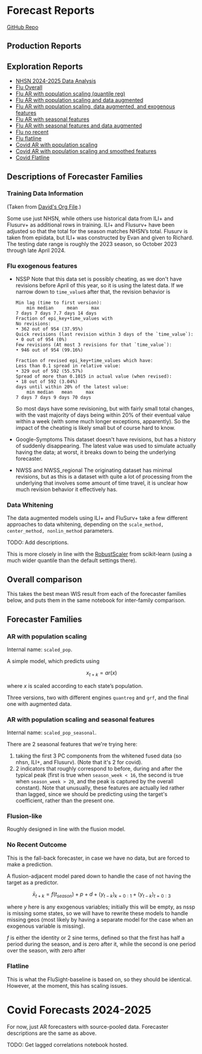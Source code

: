 # Forecast Reports

[GitHub Repo](https://github.com/cmu-delphi/explorationt-tooling/)

## Production Reports

## Exploration Reports

- [NHSN 2024-2025 Data Analysis](new_data.html)
- [Flu Overall](flu-overall-notebook.html)
- [Flu AR with population scaling (quantile reg)](flu-notebook-scaled_pop_main.html)
- [Flu AR with population scaling and data augmented](flu-notebook-scaled_pop_data_augmented.html)
- [Flu AR with population scaling, data augmented, and exogenous features](flu-notebook-scaled_pop_exogenous.html)
- [Flu AR with seasonal features](flu-notebook-scaled_pop_season.html)
- [Flu AR with seasonal features and data augmented](flu-notebook-scaled_pop_season_data_augmented.html)
- [Flu no recent](flu-notebook-no_recent_quant.html)
- [Flu flatline](flu-notebook-flatline.html)
- [Covid AR with population scaling](covid-notebook-1.html)
- [Covid AR with population scaling and smoothed features](covid-notebook-2.html)
- [Covid Flatline](covid-notebook-3.html)

## Descriptions of Forecaster Families

### Training Data Information

(Taken from [David's Org File](https://github.com/cmu-delphi/exploration-tooling/blob/5a6da8d0d0202da6d79a5ee8e702d4654364ce46/forecasters_description.org#flusion).)

Some use just NHSN, while others use historical data from ILI+ and Flusurv+ as
additional rows in training. ILI+ and Flusurv+ have been adjusted so that the
total for the season matches NHSN’s total. Flusurv is taken from epidata, but
ILI+ was constructed by Evan and given to Richard. The testing date range is
roughly the 2023 season, so October 2023 through late April 2024.

### Flu exogenous features

- NSSP
  Note that this data set is possibly cheating, as we don't have revisions before April of this year, so it is using the latest data.
  If we narrow down to `time_value`s after that, the revision behavior is

  ```
  Min lag (time to first version):
      min median     mean     max
  7 days 7 days 7.7 days 14 days
  Fraction of epi_key+time_values with
  No revisions:
  • 362 out of 954 (37.95%)
  Quick revisions (last revision within 3 days of the `time_value`):
  • 0 out of 954 (0%)
  Few revisions (At most 3 revisions for that `time_value`):
  • 946 out of 954 (99.16%)

  Fraction of revised epi_key+time_values which have:
  Less than 0.1 spread in relative value:
  • 329 out of 592 (55.57%)
  Spread of more than 0.1015 in actual value (when revised):
  • 18 out of 592 (3.04%)
  days until within 20% of the latest value:
      min median   mean     max
  7 days 7 days 9 days 70 days
  ```

  So most days have some revisioning, but with fairly small total changes, with the vast majority of days being within 20% of their eventual value within a week (with some much longer exceptions, apparently).
  So the impact of the cheating is likely small but of course hard to know.

- Google-Symptoms
  This dataset doesn't have revisions, but has a history of suddenly disappearing.
  The latest value was used to simulate actually having the data; at worst, it breaks down to being the underlying forecaster.
- NWSS and NWSS_regional
  The originating dataset has minimal revisions, but as this is a dataset with quite a lot of processing from the underlying that involves some amount of time travel, it is unclear how much revision behavior it effectively has.

### Data Whitening

The data augmented models using ILI+ and FluSurv+ take a few different approaches to data whitening, depending on the `scale_method, center_method, nonlin_method` parameters.

TODO: Add descriptions.

This is more closely in line with the [RobustScaler](https://scikit-learn.org/stable/modules/generated/sklearn.preprocessing.RobustScaler.html#sklearn.preprocessing.RobustScaler) from scikit-learn (using a much wider quantile than the default settings there).

## Overall comparison

This takes the best mean WIS result from each of the forecaster families below, and puts them in the same notebook for inter-family comparison.

## Forecaster Families

### AR with population scaling

Internal name: `scaled_pop`.

A simple model, which predicts using

$$x_{t+k} = ar(x)$$

where $x$ is scaled according to each state’s population.

Three versions, two with different engines `quantreg` and `grf`, and the final one with augmented data.

### AR with population scaling and seasonal features

Internal name: `scaled_pop_seasonal`.

There are 2 seasonal features that we're trying here:

1. taking the first 3 PC components from the whitened fused data (so nhsn, ILI+, and Flusurv). (Note that it's 2 for covid).
2. 2 indicators that roughly correspond to before, during and after the typical peak (first is true when `season_week < 16`, the second is true when `season_week > 20`, and the peak is captured by the overall constant).
   Note that unusually, these features are actually led rather than lagged, since we should be predicting using the target's coefficient, rather than the present one.

### Flusion-like

Roughly designed in line with the flusion model.

### No Recent Outcome

This is the fall-back forecaster, in case we have no data, but are forced to make a prediction.

A flusion-adjacent model pared down to handle the case of not having the target as a predictor.

$$\bar{x}_{t+k} = f(t_{season}) + p + d + \big\langle y_{t-k}\big\rangle_{k=0:1} + \big\langle y_{t-k}\big\rangle_{t=0:3}$$

where $y$ here is any exogenous variables; initially this will be empty, as nssp is missing some states, so we will have to rewrite these models to handle missing geos (most likely by having a separate model for the case when an exogenous variable is missing).

$f$ is either the identity or 2 sine terms, defined so that the first has half a period during the season, and is zero after it, while the second is one period over the season, with zero after

### Flatline

This is what the FluSight-baseline is based on, so they should be identical. However, at the moment, this has scaling issues.

# Covid Forecasts 2024-2025

For now, just AR forecasters with source-pooled data. Forecaster descriptions
are the same as above.

TODO: Get lagged correlations notebook hosted.
